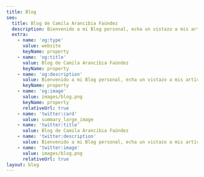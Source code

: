 ```yaml
---
title: Blog
seo:
  title: Blog de Camila Arancibia Faúndez
  description: Bienvenido a mi Blog personal, echa un vistazo a mis artículos y tal vez encuentres algo que te cambie la vida.
  extra:
    - name: 'og:type'
      value: website
      keyName: property
    - name: 'og:title'
      value: Blog de Camila Arancibia Faúndez
      keyName: property
    - name: 'og:description'
      value: Bienvenido a mi Blog personal, echa un vistazo a mis artículos y tal vez encuentres algo que te cambie la vida.
      keyName: property
    - name: 'og:image'
      value: images/blog.png
      keyName: property
      relativeUrl: true
    - name: 'twitter:card'
      value: summary_large_image
    - name: 'twitter:title'
      value: Blog de Camila Arancibia Faúndez
    - name: 'twitter:description'
      value: Bienvenido a mi Blog personal, echa un vistazo a mis artículos y tal vez encuentres algo que te cambie la vida.
    - name: 'twitter:image'
      value: images/blog.png
      relativeUrl: true
layout: blog
---
```

